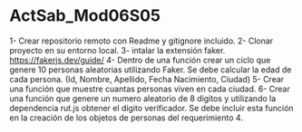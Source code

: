 # ActSab_Mod06S05

1- Crear repositorio remoto con Readme y gitignore incluido.
2- Clonar proyecto en su entorno local.
3- intalar la extensión faker. https://fakerjs.dev/guide/
4- Dentro de una función crear un ciclo que genere 10 personas aleatorias utilizando Faker. Se debe calcular la edad de cada persona. (Id, Nombre, Apellido, Fecha Nacimiento, Ciudad)
5- Crear una función que muestre cuantas personas viven en cada ciudad.
6- Crear una función que genere un numero aleatorio de 8 digitos y utilizando la dependencia rut.js obtener el dígito verificador. Se debe incluir esta función en la creación de los objetos de personas del requerimiento 4.
